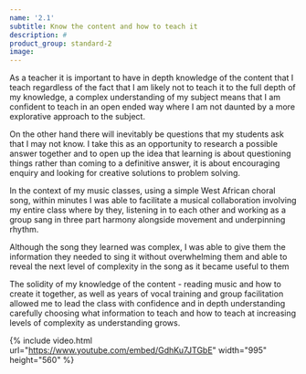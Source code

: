 ```yaml
---
name: '2.1'
subtitle: Know the content and how to teach it
description: #
product_group: standard-2
image:
---
```

As a teacher it is important to have in depth knowledge of the content that I teach regardless of the fact that I am likely not to teach it to the full depth of my knowledge, a complex understanding of my subject means that I am confident to teach in an open ended way where I am not daunted by a more explorative approach to the subject.  

On the other hand there will inevitably be questions that my students ask that I may not know. I take this as an opportunity to research a possible answer together and to open up the idea that learning is about questioning things rather than coming to a definitive answer, it is about encouraging enquiry and looking for creative solutions to problem solving.

In the context of my music classes, using a simple West African choral song, within minutes I was able to facilitate a musical collaboration involving my entire class where by they, listening in to each other and working as a group sang in three part harmony alongside movement and underpinning rhythm.

Although the song they learned was complex, I was able to give them the information they needed to sing it without overwhelming them and able to reveal the next level of complexity in the song as it became useful to them

The solidity of my knowledge of the content - reading music and how to create it together, as well as years of vocal training and group facilitation  allowed me to lead the class with confidence and in depth understanding carefully choosing what information to teach and how to teach at increasing levels of complexity as understanding grows.


{% include video.html url="https://www.youtube.com/embed/GdhKu7JTGbE" width="995" height="560" %}
